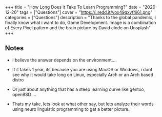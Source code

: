 +++
title = "How Long Does It Take To Learn Programming?"
date = "2020-12-20"
tags = ["Questions"]
cover = "https://i.redd.it/vox49qxvf4j61.png"
categories = ["Questions"]
description = "Thanks to the global pandemic, i finally know what i want to do, Game Development. Image is a combination of Every Pixel pattern and the brain picture by David clode on Unsplash"
+++

## Notes
- I believe the answer depends on the environment.... 
- If it takes 1 year, its because you are using MacOS or Windows, i dont see why it would take long on Linux, especially Arch or an Arch based distro
- Or just about anything that has a steep learning curve like gentoo, openBSD ...

- Thats my take, lets look at what other say, but lets analyze their words using neuro linguistic programming to get a better picture. 

